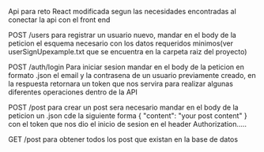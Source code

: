 Api para reto React modificada segun las necesidades encontradas al conectar la api con el front end

POST /users para registrar un usuario nuevo, mandar en el body de la peticion el esquema necesario con los datos requeridos minimos(ver userSignUpexample.txt que se encuentra en la carpeta raiz del proyecto)

POST /auth/login Para iniciar sesion mandar en el body de la peticion en formato .json el email y la contrasena de un usuario previamente creado, en la respuesta retornara un token que nos servira para realizar algunas diferentes operaciones dentro de la API

POST /post para crear un post sera necesario mandar en el body de la peticion un .json cde la siguiente forma
{
    "content": "your post content"
}
con el token que nos dio el inicio de sesion en el header Authorization.....

GET /post para obtener todos los post que existan en la base de datos
